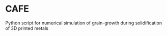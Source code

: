 # CAFE
Python script for numerical simulation of grain-growth during solidification of 3D printed metals
